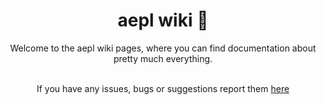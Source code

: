 <div align="center" text-align="center">
<h1>aepl wiki  🍎</h1>

Welcome to the aepl wiki pages, where you can find documentation about pretty much everything.<br><br>

If you have any issues, bugs or suggestions report them [here](https://github.com/paigeroid/aepl/issues)

</div>